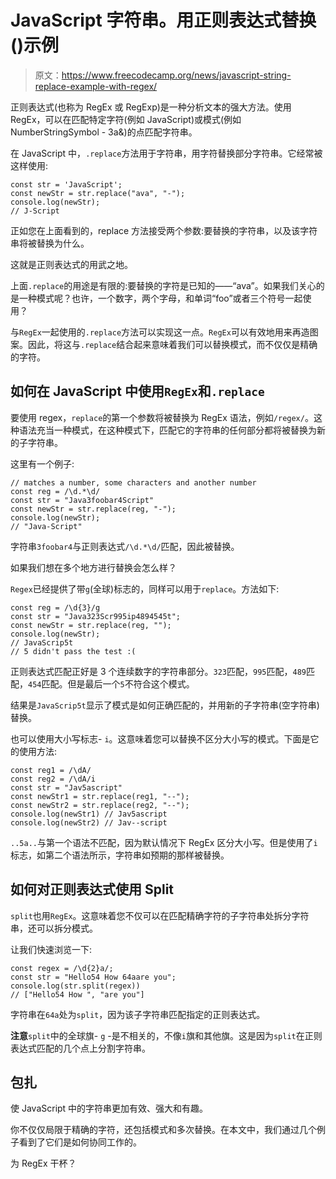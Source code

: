 # JavaScript 字符串。用正则表达式替换()示例

> 原文：<https://www.freecodecamp.org/news/javascript-string-replace-example-with-regex/>

正则表达式(也称为 RegEx 或 RegExp)是一种分析文本的强大方法。使用 RegEx，可以在匹配特定字符(例如 JavaScript)或模式(例如 NumberStringSymbol - 3a&)的点匹配字符串。

在 JavaScript 中，`.replace`方法用于字符串，用字符替换部分字符串。它经常被这样使用:

```
const str = 'JavaScript';
const newStr = str.replace("ava", "-");
console.log(newStr);
// J-Script 
```

正如您在上面看到的，replace 方法接受两个参数:要替换的字符串，以及该字符串将被替换为什么。

这就是正则表达式的用武之地。

上面`.replace`的用途是有限的:要替换的字符是已知的——“ava”。如果我们关心的是一种模式呢？也许，一个数字，两个字母，和单词“foo”或者三个符号一起使用？

与`RegEx`一起使用的`.replace`方法可以实现这一点。`RegEx`可以有效地用来再造图案。因此，将这与`.replace`结合起来意味着我们可以替换模式，而不仅仅是精确的字符。

## 如何在 JavaScript 中使用`RegEx`和`.replace`

要使用 regex，`replace`的第一个参数将被替换为 RegEx 语法，例如`/regex/`。这种语法充当一种模式，在这种模式下，匹配它的字符串的任何部分都将被替换为新的子字符串。

这里有一个例子:

```
// matches a number, some characters and another number
const reg = /\d.*\d/
const str = "Java3foobar4Script"
const newStr = str.replace(reg, "-");
console.log(newStr);
// "Java-Script" 
```

字符串`3foobar4`与正则表达式`/\d.*\d/`匹配，因此被替换。

如果我们想在多个地方进行替换会怎么样？

`Regex`已经提供了带`g`(全球)标志的，同样可以用于`replace`。方法如下:

```
const reg = /\d{3}/g
const str = "Java323Scr995ip4894545t";
const newStr = str.replace(reg, "");
console.log(newStr);
// JavaScrip5t
// 5 didn't pass the test :( 
```

正则表达式匹配正好是 3 个连续数字的字符串部分。`323`匹配，`995`匹配，`489`匹配，`454`匹配。但是最后一个`5`不符合这个模式。

结果是`JavaScrip5t`显示了模式是如何正确匹配的，并用新的子字符串(空字符串)替换。

也可以使用大小写标志- `i`。这意味着您可以替换不区分大小写的模式。下面是它的使用方法:

```
const reg1 = /\dA/
const reg2 = /\dA/i
const str = "Jav5ascript"
const newStr1 = str.replace(reg1, "--");
const newStr2 = str.replace(reg2, "--");
console.log(newStr1) // Jav5ascript
console.log(newStr2) // Jav--script 
```

`..5a..`与第一个语法不匹配，因为默认情况下 RegEx 区分大小写。但是使用了`i`标志，如第二个语法所示，字符串如预期的那样被替换。

## 如何对正则表达式使用 Split

`split`也用`RegEx`。这意味着您不仅可以在匹配精确字符的子字符串处拆分字符串，还可以拆分模式。

让我们快速浏览一下:

```
const regex = /\d{2}a/;
const str = "Hello54 How 64aare you";
console.log(str.split(regex))
// ["Hello54 How ", "are you"] 
```

字符串在`64a`处为`split`，因为该子字符串匹配指定的正则表达式。

**注意**`split`中的全球旗- `g` -是不相关的，不像`i`旗和其他旗。这是因为`split`在正则表达式匹配的几个点上分割字符串。

## 包扎

使 JavaScript 中的字符串更加有效、强大和有趣。

你不仅仅局限于精确的字符，还包括模式和多次替换。在本文中，我们通过几个例子看到了它们是如何协同工作的。

为 RegEx 干杯？